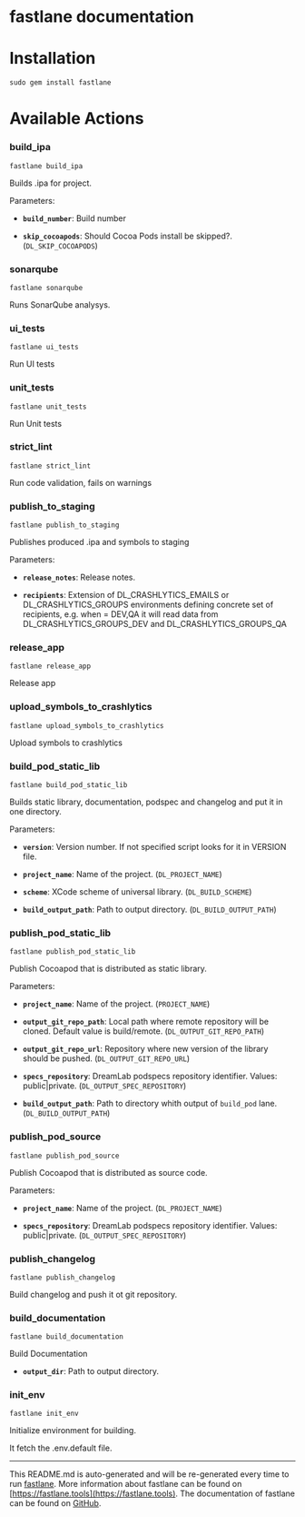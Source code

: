 fastlane documentation
================
# Installation
```
sudo gem install fastlane
```
# Available Actions
### build_ipa
```
fastlane build_ipa
```
Builds .ipa for project.

Parameters:

* **`build_number`**: Build number

* **`skip_cocoapods`**: Should Cocoa Pods install be skipped?. (`DL_SKIP_COCOAPODS`)
### sonarqube
```
fastlane sonarqube
```
Runs SonarQube analysys.
### ui_tests
```
fastlane ui_tests
```
Run UI tests
### unit_tests
```
fastlane unit_tests
```
Run Unit tests
### strict_lint
```
fastlane strict_lint
```
Run code validation, fails on warnings
### publish_to_staging
```
fastlane publish_to_staging
```
Publishes produced .ipa and symbols to staging

Parameters:

* **`release_notes`**: Release notes.

* **`recipients`**: Extension of DL_CRASHLYTICS_EMAILS or DL_CRASHLYTICS_GROUPS environments defining concrete set of recipients, e.g. when = DEV,QA it will read data from DL_CRASHLYTICS_GROUPS_DEV and DL_CRASHLYTICS_GROUPS_QA
### release_app
```
fastlane release_app
```
Release app
### upload_symbols_to_crashlytics
```
fastlane upload_symbols_to_crashlytics
```
Upload symbols to crashlytics
### build_pod_static_lib
```
fastlane build_pod_static_lib
```
Builds static library, documentation, podspec and changelog and put it in one directory.

Parameters:

* **`version`**: Version number. If not specified script looks for it in VERSION file.

* **`project_name`**: Name of the project. (`DL_PROJECT_NAME`)

* **`scheme`**: XCode scheme of universal library. (`DL_BUILD_SCHEME`)

* **`build_output_path`**: Path to output directory. (`DL_BUILD_OUTPUT_PATH`)
### publish_pod_static_lib
```
fastlane publish_pod_static_lib
```
Publish Cocoapod that is distributed as static library.

Parameters:

* **`project_name`**: Name of the project. (`PROJECT_NAME`)

* **`output_git_repo_path`**: Local path where remote repository will be cloned. Default value is build/remote. (`DL_OUTPUT_GIT_REPO_PATH`)

* **`output_git_repo_url`**: Repository where new version of the library should be pushed. (`DL_OUTPUT_GIT_REPO_URL`)

* **`specs_repository`**: DreamLab podspecs repository identifier. Values: public|private. (`DL_OUTPUT_SPEC_REPOSITORY`)

* **`build_output_path`**: Path to directory whith output of `build_pod` lane. (`DL_BUILD_OUTPUT_PATH`)
### publish_pod_source
```
fastlane publish_pod_source
```
Publish Cocoapod that is distributed as source code.

Parameters:

* **`project_name`**: Name of the project. (`DL_PROJECT_NAME`)

* **`specs_repository`**: DreamLab podspecs repository identifier. Values: public|private. (`DL_OUTPUT_SPEC_REPOSITORY`)
### publish_changelog
```
fastlane publish_changelog
```
Build changelog and push it ot git repository.
### build_documentation
```
fastlane build_documentation
```
Build Documentation

* **`output_dir`**: Path to output directory.
### init_env
```
fastlane init_env
```
Initialize environment for building.

It fetch the .env.default file.

----

This README.md is auto-generated and will be re-generated every time to run [fastlane](https://fastlane.tools).
More information about fastlane can be found on [https://fastlane.tools](https://fastlane.tools).
The documentation of fastlane can be found on [GitHub](https://github.com/fastlane/fastlane/tree/master/fastlane).
